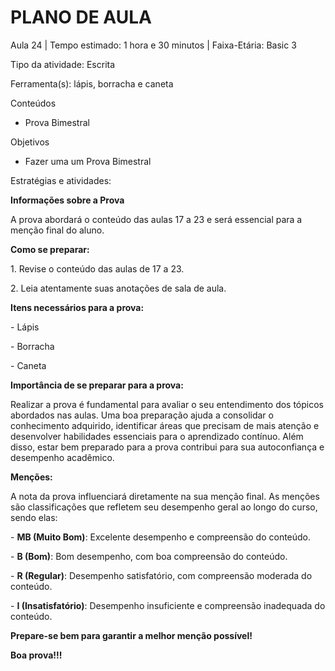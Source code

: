 # __PLANO DE AULA__

Aula 24 | Tempo estimado: 1 hora e 30 minutos | Faixa\-Etária: Basic 3

Tipo da atividade: Escrita

Ferramenta\(s\):  lápis, borracha e caneta

Conteúdos

- Prova Bimestral

Objetivos

- Fazer uma um Prova Bimestral

Estratégias e atividades:

__Informações sobre a Prova__

A prova abordará o conteúdo das aulas 17 a 23 e será essencial para a menção final do aluno\.

__Como se preparar:__

1\. Revise o conteúdo das aulas de 17 a 23\.

2\. Leia atentamente suas anotações de sala de aula\.

__Itens necessários para a prova:__

\- Lápis

\- Borracha

\- Caneta

__Importância de se preparar para a prova:__

Realizar a prova é fundamental para avaliar o seu entendimento dos tópicos abordados nas aulas\. Uma boa preparação ajuda a consolidar o conhecimento adquirido, identificar áreas que precisam de mais atenção e desenvolver habilidades essenciais para o aprendizado contínuo\. Além disso, estar bem preparado para a prova contribui para sua autoconfiança e desempenho acadêmico\.

__Menções:__

A nota da prova influenciará diretamente na sua menção final\. As menções são classificações que refletem seu desempenho geral ao longo do curso, sendo elas:

\- __MB \(Muito Bom\)__: Excelente desempenho e compreensão do conteúdo\.

\- __B \(Bom\)__: Bom desempenho, com boa compreensão do conteúdo\.

\- __R \(Regular\)__: Desempenho satisfatório, com compreensão moderada do conteúdo\.

\- __I \(Insatisfatório\)__: Desempenho insuficiente e compreensão inadequada do conteúdo\.

__Prepare\-se bem para garantir a melhor menção possível\!__

__Boa prova\!\!\!__

